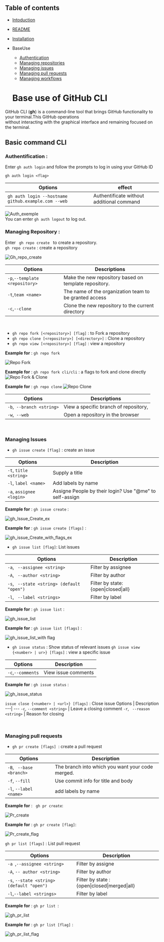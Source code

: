 ## Table of contents

- [Intoduction](./Intro_CLI_eng)
- [README](./README.md)
- [Installation](./installCLI.md)
- BaseUse
    - [Authentication](#auth)
    - [Managing repositories](#repo)
    - [Managing issues](#issues)
    - [Managing pull requests](#pr)
    - [Managing workflows](#workflows)





  # **Base use of GitHub CLI**

GitHub CLI (**gh**) is a command-line tool that brings GitHub functionality to your terminal.This GitHub operations <br> without interacting with the graphical interface and remaining focused on the terminal.

## Basic command CLI

### <a id=auth></a> **Authentification :**

Enter <code>gh auth login</code> and follow the prompts to log in using your GitHub ID

```
gh auth login <flag>
```


  Options  |  effect 
  ---| ---
```gh auth login --hostname github.example.com --web```| Authentificate without additional command

<img src="assets/Use_img/Auth_exemple.png" alt="Auth_exemple" width="" >

<br>
You can enter <code>gh auth logout</code> to log out.

### <a id=repo></a> **Managing Repository :**

Enter <code> gh repo create </code> to create a repository.<br>
``` gh repo create ``` : create a repository 

<img src="assets/Use_img/Gh_repo_create.png" alt="Gh_repo_create">  

  Options | Descriptions
  --- | ---
  ```-p```,```--template <repository>```|Make the new repository based on template repository.
  ```-t```,```team <name>```| The name of the organization team to be granted access
  ```-c```,```--clone```| Clone the new repository to the current directory
<br>

+ ```gh repo fork [<repository>] [flag]``` : to Fork a repository
+ ```gh repo clone [<repository>] [<directory>]``` : Clone a repository
+ ```gh repo view [<repository>] [flag]``` : view a repository

**Example for** : ```gh repo fork```

![Repo Fork](assets/Use_img/Gh_fork.png) 

**Example for** : ```gh repo fork cli/cli``` : a flags to fork and clone directly
![Repo Fork & Clone](assets/Use_img/Repo_Fork_&_Clone.png)

**Example for** : ```gh repo clone``` 
![Repo Clone](assets/Use_img/Repo_Clone.png)


  Options | Descriptions
  --- | ---
  ``` -b ```,``` --branch <string>``` | View a specific branch of repository,
  ``` -w ```,``` --web``` | Open a repository in the browser
<br>

### <a id=issues></a> **Managing Issues**

  - ```gh issue create [flag]``` : create an issue

  Options | Description
  --- | ---
  ```-t```, ```title <string>```| Supply a title
  ```-l```, ```label <name>``` | Add labels by name
  ```-a```, ```assignee <login>``` | Assigne People by their login? Use "@me" to self-assign

  **Example for** : ``` gh issue create ``` : 

  ![gh_Issue_Create_ex](assets/Use_img/Issue_Create.png)

  **Example for** : ``` gh issue create [flags] ``` : 

  ![gh_issue_Create_with_flags_ex](assets/Use_img/gh_issue_create_flag.png)

  - ```gh issue list [flag]```: List issues

  Options | Description
  --- | ---
```-a```, ``` --assignee <string>``` | Filter by assignee
```-A```, ``` --author <string>``` | Filter by author
```-s```, ``` --state <string> (default "open")``` | Filter by state: {open\|closed\|all}
```-l```, ``` --label <strings>``` | Filter by label

**Example for** : ``` gh issue list ``` :

![gh_issue_list](assets/Use_img/gh_issue_list_ex.png)

**Example for** : ``` gh issue list [flags] ``` :

![gh_issue_list_with flag](assets/Use_img/gh_issue_list.png)

- ```gh issue status``` : Show status of relevant issues
```gh issue view {<number> | ur>} [flags]``` : view a specific issue

Options | Description
 --- | ---
 ```-c```,```--comments``` | View issue comments

**Example for** : ```gh issue status``` :

![gh_issue_status](assets/Use_img/gh_Issue_status.png)

```issue close {<number> | <url>} [flags]``` : Close issue
Options | Description
 ---| ---
 ```-c```, ``` --comment <string> ``` | Leave a closing comment
 ```-r```, ``` --reason <string>``` | Reason for closing

<br>

### <a id=pr></a>**Managing pull requests**

- ```gh pr create [flags] ```: create a pull request

Options | Description
 --- | ---
 ```-B```, ``` --base <branch>``` | The branch into which you want your code merged.
 ```-f```, ``` --fill ``` | Use commit info for title and body 
 ```-l```, ``` --label <name> ``` | add labels by name

**Example for** : ``` gh pr create```: 

![Pr_create](assets/Use_img/Pr_Create.png)

**Example for** : ``` gh pr create [flag] ```:

![Pr_create_flag](Pr_create_flag.png)

```gh pr list [flags]``` : List pull request

Options | Description 
 --- | ---
```-a ```,```--assignee <string>``` | Filter by assigne
```-A```, ``` -- author <string> ``` | Filter by author
```-s```, ```--state <string> (default "open")``` | Filter by state : {open\|closed\|merged\|all}
```-l```,```--label <strings>``` | Filter by label

**Example for** : ```gh pr list ```: 

![gh_pr_list](assets/Use_img/gh_pr_list.png)

**Example for** : ```gh pr list [flag]``` :

![gh_pr_list_flag](gh_pr_list_flag.png)

